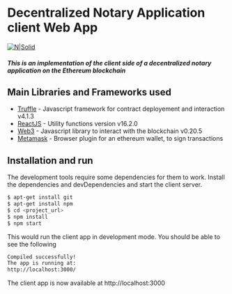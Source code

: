 # Decentralized Notary Application client Web App

[![N|Solid](https://image.spreadshirtmedia.net/image-server/v1/mp/designs/138535075,width=178,height=178/ethereum-logo.png)](https://nodesource.com/products/nsolid)

##### This is an implementation of the client side of a decentralized notary application on the Ethereum blockchain


## Main Libraries and Frameworks used
* [Truffle] - Javascript framework for contract deployement and interaction v4.1.3
* [ReactJS] - Utility functions version v16.2.0
* [Web3] - Javascript library to interact with the blockchain v0.20.5
* [Metamask] - Browser plugin for an ethereum wallet, to sign transactions

## Installation and run

The development tools require some dependencies for them to work.
Install the dependencies and devDependencies and start the client server.

```sh
$ apt-get install git
$ apt-get install npm
$ cd <project_url>
$ npm install
$ npm start
```
This would run the client app in development mode. You should be able to see the following 
```sh
Compiled successfully!
The app is running at:
http://localhost:3000/
```
The client app is now available at http://localhost:3000

   
   [Truffle]: <http://truffleframework.com/>
   [ReactJS]: <https://reactjs.org/>
   [Metamask]: <https://metamask.io/>
   [Web3]: <https://github.com/ethereum/web3.js/>
